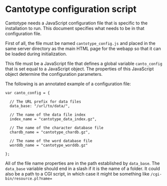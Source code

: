 # Cantotype configuration script

Cantotype needs a JavaScript configuration file that is specific to the installation to run.  This document specifies what needs to be in that configuration file.

First of all, the file must be named `cantotype_config.js` and placed in the same server directory as the main HTML page for the webapp so that it can be loaded during initialization.

This file must be a JavaScript file that defines a global variable `canto_config` that is set equal to a JavaScript object.  The properties of this JavaScript object determine the configuration parameters.

The following is an annotated example of a configuration file:

    var canto_config = {

      // The URL prefix for data files
      data_base: "/url/to/data/",

      // The name of the data file index
      index_name = "cantotype_data_index.gz",

      // The name of the character database file
      chardb_name = "cantotype_chardb.gz",

      // The name of the word database file
      worddb_name = "cantotype_worddb.gz"

    };

All of the file name properties are in the path established by `data_base`.  The `data_base` variable should end in a slash if it is the name of a folder.  It could also be a path to a CGI script, in which case it might be something like `/cgi-bin/resource.pl?name=`
